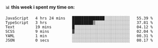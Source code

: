 📊 **this week i spent my time on:**
<!--START_SECTION:waka-->

```text
JavaScript   4 hrs 24 mins   ██████████████░░░░░░░░░░░   55.39 %
TypeScript   3 hrs           █████████▒░░░░░░░░░░░░░░░   37.81 %
Text         19 mins         █░░░░░░░░░░░░░░░░░░░░░░░░   04.12 %
SCSS         9 mins          ▓░░░░░░░░░░░░░░░░░░░░░░░░   02.04 %
YAML         1 min           ░░░░░░░░░░░░░░░░░░░░░░░░░   00.31 %
JSON         0 secs          ░░░░░░░░░░░░░░░░░░░░░░░░░   00.17 %
```

<!--END_SECTION:waka-->
